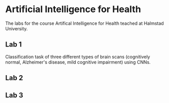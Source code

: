 # Artificial Intelligence for Health
The labs for the course Artifical Intelligence for Health teached at Halmstad University.

## Lab 1
Classification task of three different types of brain scans (cognitively normal, Alzheimer's disease, mild cognitive impairment) using CNNs.

## Lab 2

## Lab 3
